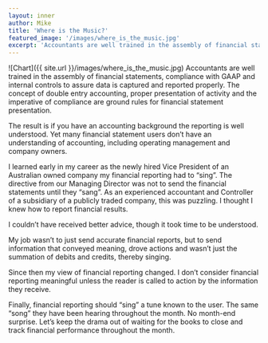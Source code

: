 ```yaml
---
layout: inner
author: Mike
title: 'Where is the Music?'
featured_image: '/images/where_is_the_music.jpg'
excerpt: 'Accountants are well trained in the assembly of financial statements, compliance with GAAP and internal controls to assure data is captured and reported properly.  The concept of double entry accounting, proper presentation of activity and the imperative of compliance are ground rules for financial statement presentation...'
---
```

![Chart]({{ site.url }}/images/where_is_the_music.jpg)
Accountants are well trained in the assembly of financial statements, compliance with GAAP and internal controls to assure data is captured and reported properly.  The concept of double entry accounting, proper presentation of activity and the imperative of compliance are ground rules for financial statement presentation.  
 
The result is if you have an accounting background the reporting is well understood.  Yet many financial statement users don’t have an understanding of accounting, including operating management and company owners.
  
I learned early in my career as the newly hired Vice President of an Australian owned company my financial reporting had to “sing”.  The directive from our Managing Director was not to send the financial statements until they “sang”.  As an experienced accountant and Controller of a subsidiary of a publicly traded company, this was puzzling.  I thought I knew how to report financial results. 
 
I couldn’t have received better advice, though it took time to be understood. 
 
My job wasn’t to just send accurate financial reports, but to send information that conveyed meaning, drove actions and wasn’t just the summation of debits and credits, thereby singing.
 
Since then my view of financial reporting changed.  I don’t consider financial reporting meaningful unless the reader is called to action by the information they receive.  
 
Finally, financial reporting should “sing” a tune known to the user.  The same “song” they have been hearing throughout the month.  No month-end surprise.  Let’s keep the drama out of waiting for the books to close and track financial performance throughout the month.
